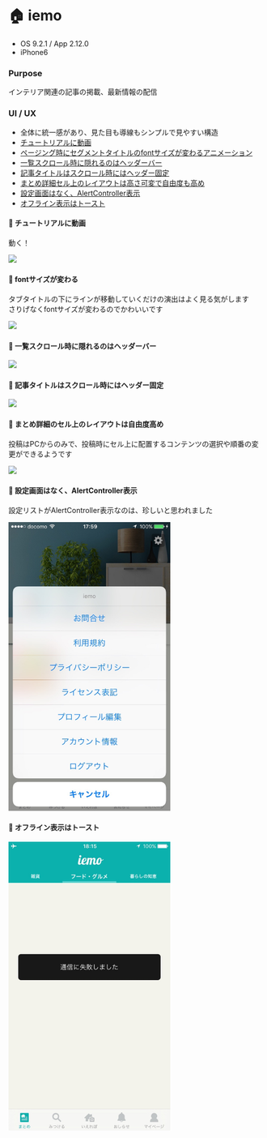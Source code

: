 # :house: iemo

* OS 9.2.1 / App 2.12.0
* iPhone6

### Purpose
インテリア関連の記事の掲載、最新情報の配信

### UI / UX  
* 全体に統一感があり、見た目も導線もシンプルで見やすい構造
* [チュートリアルに動画](#iemo_tutorial)
* [ページング時にセグメントタイトルのfontサイズが変わるアニメーション](#iemo_tabs)
* [一覧スクロール時に隠れるのはヘッダーバー](#iemo_bar)
* [記事タイトルはスクロール時にはヘッダー固定](#iemo_title)
* [まとめ詳細セル上のレイアウトは高さ可変で自由度も高め](#iemo_cell)
* [設定画面はなく、AlertController表示](#iemo_setting)
* [オフライン表示はトースト](#iemo_offline)

#### :triangular_flag_on_post: <a name="iemo_tutorial">チュートリアルに動画</a>
動く！

<img src="https://github.com/mafmoff/100Apps/blob/master/Resources/Images/iemo_tutorial.gif" width="320px">

#### :triangular_flag_on_post: <a name="iemo_tabs">fontサイズが変わる</a>
タブタイトルの下にラインが移動していくだけの演出はよく見る気がします   
さりげなくfontサイズが変わるのでかわいいです

<img src="https://github.com/mafmoff/100Apps/blob/master/Resources/Images/iemo_tabs.gif" width="320px">

#### :triangular_flag_on_post: <a name="iemo_bar">一覧スクロール時に隠れるのはヘッダーバー</a>

<img src="https://github.com/mafmoff/100Apps/blob/master/Resources/Images/iemo_bar.gif" width="320px">

#### :triangular_flag_on_post: <a name="iemo_title">記事タイトルはスクロール時にはヘッダー固定</a>

<img src="https://github.com/mafmoff/100Apps/blob/master/Resources/Images/iemo_title.gif" width="320px">

#### :triangular_flag_on_post: <a name="iemo_cell">まとめ詳細のセル上のレイアウトは自由度高め</a>
投稿はPCからのみで、投稿時にセル上に配置するコンテンツの選択や順番の変更ができるようです

<img src="https://github.com/mafmoff/100Apps/blob/master/Resources/Images/iemo_cell.gif" width="320px">

#### :triangular_flag_on_post: <a name="iemo_setting">設定画面はなく、AlertController表示</a>
設定リストがAlertController表示なのは、珍しいと思われました

<img src="https://github.com/mafmoff/100Apps/blob/master/Resources/Images/iemo_setting.jpg" width="320px">

#### :triangular_flag_on_post: <a name="iemo_offline">オフライン表示はトースト</a>

<img src="https://github.com/mafmoff/100Apps/blob/master/Resources/Images/iemo_offline.jpg" width="320px">
